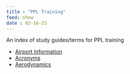 ```yaml
---
title : "PPL Training"
feed: show
date : 02-16-23
---
```

An index of study guides/terms for PPL training

- [Airport Information](notes/aviation/airports/Airport%20Information.md)
- [Acronyms](notes/aviation/PPL%20Training/Acronyms.md)
- [Aerodynamics](notes/aviation/aerodynamics/Aerodynamics.md)